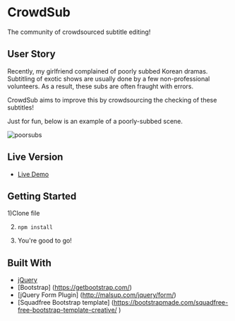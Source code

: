 # CrowdSub

The community of crowdsourced subtitle editing!

## User Story

Recently, my girlfriend complained of poorly subbed Korean dramas.
Subtitling of exotic shows are usually done by a few non-professional volunteers.
As a result, these subs are often fraught with errors.

CrowdSub aims to improve this by crowdsourcing the checking of these subtitles!

Just for fun, below is an example of a poorly-subbed scene.

![poorsubs](https://cloud.githubusercontent.com/assets/21160516/23342466/b1683284-fc95-11e6-9765-960344267d60.png)

## Live Version

* [Live Demo](https://arcane-retreat-97044.herokuapp.com/)

## Getting Started

1)Clone file

2) ```npm install```

3) You're good to go!

## Built With

* [jQuery](http://jquery.com/)
* [Bootstrap] (https://getbootstrap.com/)
* [jQuery Form Plugin] (http://malsup.com/jquery/form/)
* [Squadfree Bootstrap template] (https://bootstrapmade.com/squadfree-free-bootstrap-template-creative/
)
